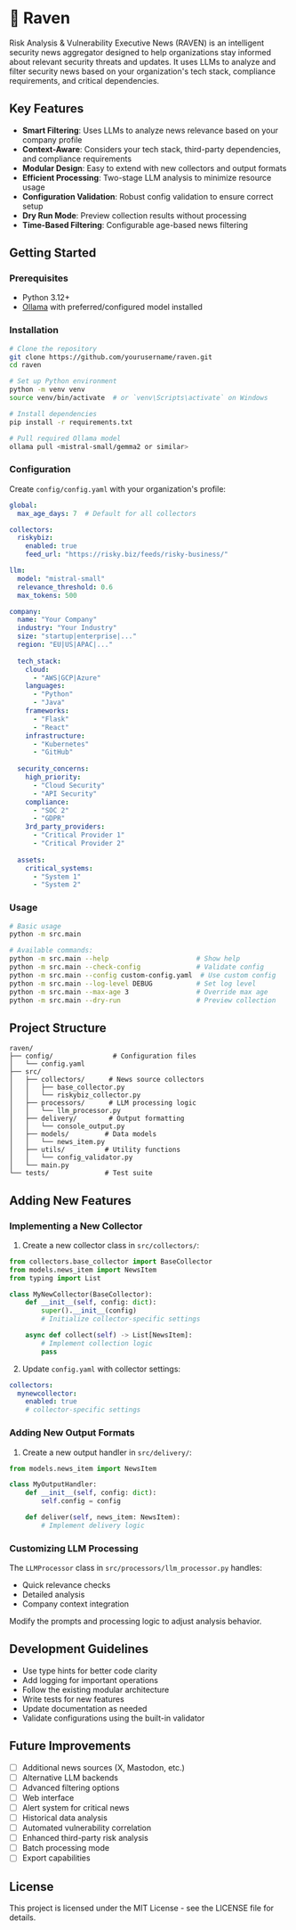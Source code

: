 # 🦅 Raven

Risk Analysis & Vulnerability Executive News (RAVEN) is an intelligent security news aggregator designed to help organizations stay informed about relevant security threats and updates. It uses LLMs to analyze and filter security news based on your organization's tech stack, compliance requirements, and critical dependencies.

## Key Features

- **Smart Filtering**: Uses LLMs to analyze news relevance based on your company profile
- **Context-Aware**: Considers your tech stack, third-party dependencies, and compliance requirements
- **Modular Design**: Easy to extend with new collectors and output formats
- **Efficient Processing**: Two-stage LLM analysis to minimize resource usage
- **Configuration Validation**: Robust config validation to ensure correct setup
- **Dry Run Mode**: Preview collection results without processing
- **Time-Based Filtering**: Configurable age-based news filtering

## Getting Started

### Prerequisites

- Python 3.12+
- [Ollama](https://ollama.ai/) with preferred/configured model installed

### Installation

```bash
# Clone the repository
git clone https://github.com/yourusername/raven.git
cd raven

# Set up Python environment
python -m venv venv
source venv/bin/activate  # or `venv\Scripts\activate` on Windows

# Install dependencies
pip install -r requirements.txt

# Pull required Ollama model
ollama pull <mistral-small/gemma2 or similar>
```

### Configuration

Create `config/config.yaml` with your organization's profile:

```yaml
global:
  max_age_days: 7  # Default for all collectors

collectors:
  riskybiz:
    enabled: true
    feed_url: "https://risky.biz/feeds/risky-business/"

llm:
  model: "mistral-small"
  relevance_threshold: 0.6
  max_tokens: 500

company:
  name: "Your Company"
  industry: "Your Industry"
  size: "startup|enterprise|..."
  region: "EU|US|APAC|..."
  
  tech_stack:
    cloud:
      - "AWS|GCP|Azure"
    languages:
      - "Python"
      - "Java"
    frameworks:
      - "Flask"
      - "React"
    infrastructure:
      - "Kubernetes"
      - "GitHub"
    
  security_concerns:
    high_priority:
      - "Cloud Security"
      - "API Security"
    compliance:
      - "SOC 2"
      - "GDPR"
    3rd_party_providers:
      - "Critical Provider 1"
      - "Critical Provider 2"
    
  assets:
    critical_systems:
      - "System 1"
      - "System 2"
```

### Usage

```bash
# Basic usage
python -m src.main

# Available commands:
python -m src.main --help                      # Show help
python -m src.main --check-config              # Validate config
python -m src.main --config custom-config.yaml  # Use custom config
python -m src.main --log-level DEBUG           # Set log level
python -m src.main --max-age 3                 # Override max age
python -m src.main --dry-run                   # Preview collection
```

## Project Structure

```
raven/
├── config/               # Configuration files
│   └── config.yaml
├── src/
│   ├── collectors/      # News source collectors
│   │   ├── base_collector.py
│   │   └── riskybiz_collector.py
│   ├── processors/      # LLM processing logic
│   │   └── llm_processor.py
│   ├── delivery/        # Output formatting
│   │   └── console_output.py
│   ├── models/         # Data models
│   │   └── news_item.py
│   ├── utils/          # Utility functions
│   │   └── config_validator.py
│   └── main.py
└── tests/              # Test suite
```

## Adding New Features

### Implementing a New Collector

1. Create a new collector class in `src/collectors/`:

```python
from collectors.base_collector import BaseCollector
from models.news_item import NewsItem
from typing import List

class MyNewCollector(BaseCollector):
    def __init__(self, config: dict):
        super().__init__(config)
        # Initialize collector-specific settings

    async def collect(self) -> List[NewsItem]:
        # Implement collection logic
        pass
```

2. Update `config.yaml` with collector settings:

```yaml
collectors:
  mynewcollector:
    enabled: true
    # collector-specific settings
```

### Adding New Output Formats

1. Create a new output handler in `src/delivery/`:

```python
from models.news_item import NewsItem

class MyOutputHandler:
    def __init__(self, config: dict):
        self.config = config

    def deliver(self, news_item: NewsItem):
        # Implement delivery logic
```

### Customizing LLM Processing

The `LLMProcessor` class in `src/processors/llm_processor.py` handles:
- Quick relevance checks
- Detailed analysis
- Company context integration

Modify the prompts and processing logic to adjust analysis behavior.

## Development Guidelines

- Use type hints for better code clarity
- Add logging for important operations
- Follow the existing modular architecture
- Write tests for new features
- Update documentation as needed
- Validate configurations using the built-in validator

## Future Improvements

- [ ] Additional news sources (X, Mastodon, etc.)
- [ ] Alternative LLM backends
- [ ] Advanced filtering options
- [ ] Web interface
- [ ] Alert system for critical news
- [ ] Historical data analysis
- [ ] Automated vulnerability correlation
- [ ] Enhanced third-party risk analysis
- [ ] Batch processing mode
- [ ] Export capabilities

## License

This project is licensed under the MIT License - see the LICENSE file for details.  